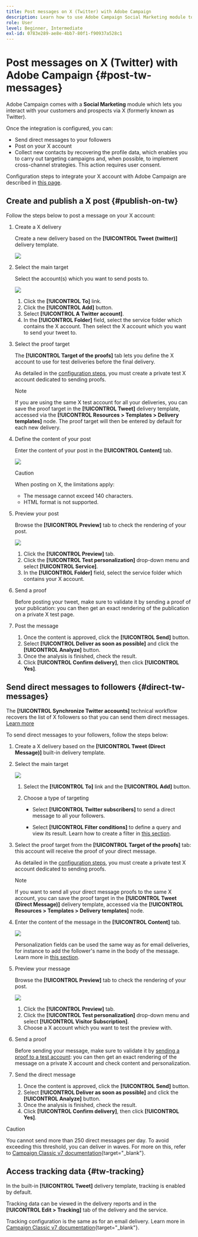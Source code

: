 ```yaml
---
title: Post messages on X (Twitter) with Adobe Campaign
description: Learn how to use Adobe Campaign Social Marketing module to post messages on X (formerly known as Twitter) and send direct messages to your followers
role: User
level: Beginner, Intermediate
exl-id: 0783e289-ae8e-4bb7-80f1-f90937a528c1
---
```


# Post messages on X (Twitter) with Adobe Campaign {#post-tw-messages}

Adobe Campaign comes with a **Social Marketing** module which lets you interact with your customers and prospects via X (formerly known as Twitter).

Once the integration is configured, you can:

* Send direct messages to your followers
* Post on your X account
* Collect new contacts by recovering the profile data, which enables you to carry out targeting campaigns and, when possible, to implement cross-channel strategies. This action requires user consent.


Configuration steps to integrate your X account with Adobe Campaign are described in [this page](../connect/ac-tw.md).

## Create and publish a X post {#publish-on-tw}

Follow the steps below to post a message on your X account:

1. Create a X delivery

    Create a new delivery based on the **[!UICONTROL Tweet (twitter)]** delivery template.

   ![](assets/tw-new-delivery.png)

1. Select the main target

    Select the account(s) which you want to send posts to.

   ![](assets/tw-define-target.png)

    1. Click the **[!UICONTROL To]** link.
    1. Click the **[!UICONTROL Add]** button.
    1. Select **[!UICONTROL A Twitter account]**.
    1. In the **[!UICONTROL Folder]** field, select the service folder which contains the X account. Then select the X account which you want to send your tweet to. 

1. Select the proof target

    The **[!UICONTROL Target of the proofs]** tab lets you define the X account to use for test deliveries before the final delivery.

    As detailed in the [configuration steps](../connect/ac-tw.md#tw-test-account), you must create a private test X account dedicated to sending proofs. 

    >[!NOTE]
    >
    >If you are using the same X test account for all your deliveries, you can save the proof target in the **[!UICONTROL Tweet]** delivery template, accessed via the **[!UICONTROL Resources > Templates > Delivery templates]** node. The proof target will then be entered by default for each new delivery.

1. Define the content of your post

    Enter the content of your post in the **[!UICONTROL Content]** tab.

   ![](assets/tw-delivery-content.png)

    >[!CAUTION]
    >
    >When posting on X, the limitations apply:
    >
    >* The message cannot exceed 140 characters.
    >* HTML format is not supported.
    >

1. Preview your post

    Browse the **[!UICONTROL Preview]** tab to check the rendering of your post.

   ![](assets/tw-delivery-preview.png)

    1. Click the **[!UICONTROL Preview]** tab.
    1. Click the **[!UICONTROL Test personalization]** drop-down menu and select **[!UICONTROL Service]**.
    1. In the **[!UICONTROL Folder]** field, select the service folder which contains your X account. 

1. Send a proof

    Before posting your tweet, make sure to validate it by sending a proof of your publication: you can then get an exact rendering of the publication on a private X test page.

1. Post the message

    1. Once the content is approved, click the **[!UICONTROL Send]** button.
    1. Select **[!UICONTROL Deliver as soon as possible]** and click the **[!UICONTROL Analyze]** button.
    1. Once the analysis is finished, check the result. 
    1. Click **[!UICONTROL Confirm delivery]**, then click **[!UICONTROL Yes]**.

## Send direct messages to followers {#direct-tw-messages}

The **[!UICONTROL Synchronize Twitter accounts]** technical workflow recovers the list of X followers so that you can send them direct messages. [Learn more](../connect/ac-tw.md#synchro-tw-accounts)

To send direct messages to your followers, follow the steps below:

1. Create a X delivery based on the **[!UICONTROL Tweet (Direct Message)]** built-in delivery template.

1. Select the main target

   ![](assets/tw-dm-define-target.png)

    1. Select the **[!UICONTROL To]** link and the **[!UICONTROL Add]** button.

    1. Choose a type of targeting

        * Select **[!UICONTROL Twitter subscribers]** to send a direct message to all your followers.

        * Select **[!UICONTROL Filter conditions]** to define a query and view its result. Learn how to create a filter in [this section](../audiences/create-filters.md#advanced-filters). 

1. Select the proof target from the **[!UICONTROL Target of the proofs]** tab: this account will receive the proof of your direct message. 

    As detailed in the [configuration steps](../connect/ac-tw.md#tw-test-account), you must create a private test X account dedicated to sending proofs. 


    >[!NOTE]
    >
    >If you want to send all your direct message proofs to the same X account, you can save the proof target in the **[!UICONTROL Tweet (Direct Message)]** delivery template, accessed via the **[!UICONTROL Resources > Templates > Delivery templates]** node.

1. Enter the content of the message in the **[!UICONTROL Content]** tab.

   ![](assets/tw-dm-content.png)

    Personalization fields can be used the same way as for email deliveries, for instance to add the follower's name in the body of the message. Learn more in [this section](../send/personalize.md).

1. Preview your message

    Browse the **[!UICONTROL Preview]** tab to check the rendering of your post.
    
    ![](assets/tw-dm-preview.png)

    1. Click the **[!UICONTROL Preview]** tab.
    1. Click the **[!UICONTROL Test personalization]** drop-down menu and select **[!UICONTROL Visitor Subscription]**.
    1. Choose a X account which you want to test the preview with.

1. Send a proof

    Before sending your message, make sure to validate it by [sending a proof to a test account](../send/preview-and-proof.md): you can then get an exact rendering of the message on a private X account and check content and personalization. 

1. Send the direct message

    1. Once the content is approved, click the **[!UICONTROL Send]** button.
    1. Select **[!UICONTROL Deliver as soon as possible]** and click the **[!UICONTROL Analyze]** button.
    1. Once the analysis is finished, check the result. 
    1. Click **[!UICONTROL Confirm delivery]**, then click **[!UICONTROL Yes]**.

>[!CAUTION]
>
>You cannot send more than 250 direct messages per day. To avoid exceeding this threshold, you can deliver in waves. For more on this, refer to [Campaign Classic v7 documentation](https://experienceleague.adobe.com/docs/campaign-classic/using/sending-messages/key-steps-when-creating-a-delivery/steps-sending-the-delivery.html#sending-using-multiple-waves){target="_blank"}.


## Access tracking data {#tw-tracking}

In the built-in **[!UICONTROL Tweet]** delivery template, tracking is enabled by default.

Tracking data can be viewed in the delivery reports and in the **[!UICONTROL Edit > Tracking]** tab of the delivery and the service.

Tracking configuration is the same as for an email delivery. Learn more in [Campaign Classic v7 documentation](https://experienceleague.adobe.com/docs/campaign-classic/using/sending-messages/monitoring-deliveries/about-delivery-monitoring.html){target="_blank"}.

